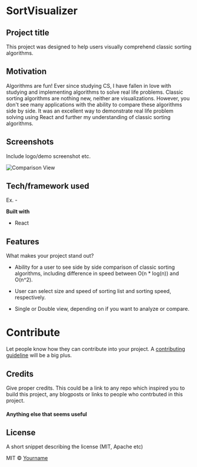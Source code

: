 # SortVisualizer

## Project title

<!-- A little info about your project and/ or overview that explains **what** the project is about. -->

This project was designed to help users visually comprehend classic sorting algorithms.

## Motivation

Algorithms are fun! Ever since studying CS, I have fallen in love with studying and implementing algorithms to solve real life problems. Classic sorting algorithms are nothing new, neither are visualizations. However, you don't see many applications with the ability to compare these algorithms side by side. It was an excellent way to demonstrate real life problem solving using React and further my understanding of classic sorting algorithms.

## Screenshots

Include logo/demo screenshot etc.

![Comparison View](https://user-images.githubusercontent.com/59579733/92633471-d4f90480-f2a0-11ea-8502-6e542fd6e195.png)

## Tech/framework used

Ex. -

<b>Built with</b>

- React

## Features

What makes your project stand out?

- Ability for a user to see side by side comparison of classic sorting algorithms, including difference in speed between O(n \* log(n)) and O(n^2).

- User can select size and speed of sorting list and sorting speed, respectively.

- Single or Double view, depending on if you want to analyze or compare.

# Contribute

Let people know how they can contribute into your project. A [contributing guideline](https://github.com/zulip/zulip-electron/blob/master/CONTRIBUTING.md) will be a big plus.

## Credits

Give proper credits. This could be a link to any repo which inspired you to build this project, any blogposts or links to people who contrbuted in this project.

#### Anything else that seems useful

## License

A short snippet describing the license (MIT, Apache etc)

MIT © [Yourname]()
